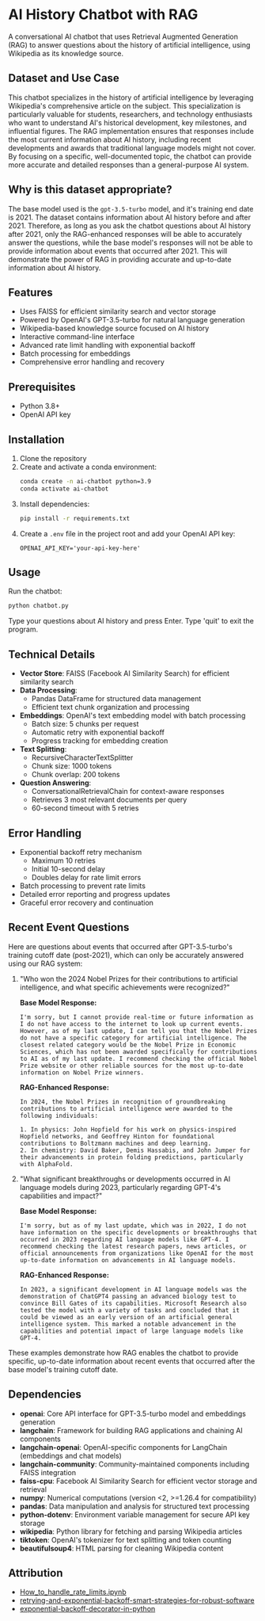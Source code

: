 # AI History Chatbot with RAG

A conversational AI chatbot that uses Retrieval Augmented Generation (RAG) to answer questions about the history of artificial intelligence, using Wikipedia as its knowledge source.

## Dataset and Use Case

This chatbot specializes in the history of artificial intelligence by leveraging Wikipedia's comprehensive article on the subject. This specialization is particularly valuable for students, researchers, and technology enthusiasts who want to understand AI's historical development, key milestones, and influential figures. The RAG implementation ensures that responses include the most current information about AI history, including recent developments and awards that traditional language models might not cover. By focusing on a specific, well-documented topic, the chatbot can provide more accurate and detailed responses than a general-purpose AI system.

## Why is this dataset appropriate?

The base model used is the `gpt-3.5-turbo` model, and it's training end date is 2021. The dataset contains information about AI history before and after 2021. Therefore, as long as you ask the chatbot questions about AI history after 2021, only the RAG-enhanced responses will be able to accurately answer the questions, while the base model's responses will not be able to provide information about events that occurred after 2021.  This will demonstrate the power of RAG in providing accurate and up-to-date information about AI history.

## Features

- Uses FAISS for efficient similarity search and vector storage
- Powered by OpenAI's GPT-3.5-turbo for natural language generation
- Wikipedia-based knowledge source focused on AI history
- Interactive command-line interface
- Advanced rate limit handling with exponential backoff
- Batch processing for embeddings
- Comprehensive error handling and recovery

## Prerequisites

- Python 3.8+
- OpenAI API key

## Installation

1. Clone the repository
2. Create and activate a conda environment:
   ```bash
   conda create -n ai-chatbot python=3.9
   conda activate ai-chatbot
   ```
3. Install dependencies:
   ```bash
   pip install -r requirements.txt
   ```
4. Create a `.env` file in the project root and add your OpenAI API key:
   ```
   OPENAI_API_KEY='your-api-key-here'
   ```

## Usage

Run the chatbot:
```bash
python chatbot.py
```

Type your questions about AI history and press Enter. Type 'quit' to exit the program.

## Technical Details

- **Vector Store**: FAISS (Facebook AI Similarity Search) for efficient similarity search
- **Data Processing**:
  * Pandas DataFrame for structured data management
  * Efficient text chunk organization and processing
- **Embeddings**: OpenAI's text embedding model with batch processing
  * Batch size: 5 chunks per request
  * Automatic retry with exponential backoff
  * Progress tracking for embedding creation
- **Text Splitting**: 
  * RecursiveCharacterTextSplitter
  * Chunk size: 1000 tokens
  * Chunk overlap: 200 tokens
- **Question Answering**: 
  * ConversationalRetrievalChain for context-aware responses
  * Retrieves 3 most relevant documents per query
  * 60-second timeout with 5 retries

## Error Handling

- Exponential backoff retry mechanism
  * Maximum 10 retries
  * Initial 10-second delay
  * Doubles delay for rate limit errors
- Batch processing to prevent rate limits
- Detailed error reporting and progress updates
- Graceful error recovery and continuation

## Recent Event Questions

Here are questions about events that occurred after GPT-3.5-turbo's training cutoff date (post-2021), which can only be accurately answered using our RAG system:

1. "Who won the 2024 Nobel Prizes for their contributions to artificial intelligence, and what specific achievements were recognized?"

   **Base Model Response:**
   ```
   I'm sorry, but I cannot provide real-time or future information as I do not have access to the internet to look up current events. However, as of my last update, I can tell you that the Nobel Prizes do not have a specific category for artificial intelligence. The closest related category would be the Nobel Prize in Economic Sciences, which has not been awarded specifically for contributions to AI as of my last update. I recommend checking the official Nobel Prize website or other reliable sources for the most up-to-date information on Nobel Prize winners.
   ```

   **RAG-Enhanced Response:**
   ```
   In 2024, the Nobel Prizes in recognition of groundbreaking contributions to artificial intelligence were awarded to the following individuals:

   1. In physics: John Hopfield for his work on physics-inspired Hopfield networks, and Geoffrey Hinton for foundational contributions to Boltzmann machines and deep learning.
   2. In chemistry: David Baker, Demis Hassabis, and John Jumper for their advancements in protein folding predictions, particularly with AlphaFold.
   ```

2. "What significant breakthroughs or developments occurred in AI language models during 2023, particularly regarding GPT-4's capabilities and impact?"

   **Base Model Response:**
   ```
   I'm sorry, but as of my last update, which was in 2022, I do not have information on the specific developments or breakthroughs that occurred in 2023 regarding AI language models like GPT-4. I recommend checking the latest research papers, news articles, or official announcements from organizations like OpenAI for the most up-to-date information on advancements in AI language models.
   ```

   **RAG-Enhanced Response:**
   ```
   In 2023, a significant development in AI language models was the demonstration of ChatGPT4 passing an advanced biology test to convince Bill Gates of its capabilities. Microsoft Research also tested the model with a variety of tasks and concluded that it could be viewed as an early version of an artificial general intelligence system. This marked a notable advancement in the capabilities and potential impact of large language models like GPT-4.
   ```

These examples demonstrate how RAG enables the chatbot to provide specific, up-to-date information about recent events that occurred after the base model's training cutoff date.

## Dependencies

- **openai**: Core API interface for GPT-3.5-turbo model and embeddings generation
- **langchain**: Framework for building RAG applications and chaining AI components
- **langchain-openai**: OpenAI-specific components for LangChain (embeddings and chat models)
- **langchain-community**: Community-maintained components including FAISS integration
- **faiss-cpu**: Facebook AI Similarity Search for efficient vector storage and retrieval
- **numpy**: Numerical computations (version <2, >=1.26.4 for compatibility)
- **pandas**: Data manipulation and analysis for structured text processing
- **python-dotenv**: Environment variable management for secure API key storage
- **wikipedia**: Python library for fetching and parsing Wikipedia articles
- **tiktoken**: OpenAI's tokenizer for text splitting and token counting
- **beautifulsoup4**: HTML parsing for cleaning Wikipedia content

## Attribution

- [How_to_handle_rate_limits.ipynb](https://github.com/openai/openai-cookbook/blob/main/examples/How_to_handle_rate_limits.ipynb)
- [retrying-and-exponential-backoff-smart-strategies-for-robust-software](https://www.pullrequest.com/blog/retrying-and-exponential-backoff-smart-strategies-for-robust-software/)
- [exponential-backoff-decorator-in-python](https://medium.com/@suryasekhar/exponential-backoff-decorator-in-python-26ddf783aea0)
